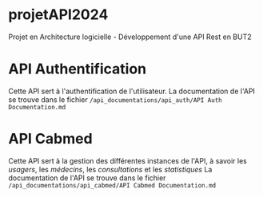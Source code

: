 # projetAPI2024
Projet en Architecture logicielle - Développement d'une API Rest en BUT2

# API Authentification
Cette API sert à l'authentification de l'utilisateur.
La documentation de l'API se trouve dans le fichier `/api_documentations/api_auth/API Auth Documentation.md`

# API Cabmed
Cette API sert à la gestion des différentes instances de l'API, à savoir les *usagers*, les *médecins*, les *consultations* et les *statistiques*
La documentation de l'API se trouve dans le fichier `/api_documentations/api_cabmed/API Cabmed Documentation.md`

